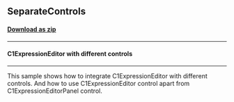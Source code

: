 ## SeparateControls
#### [Download as zip](https://minhaskamal.github.io/DownGit/#/home?url=https://github.com/GrapeCity/ComponentOne-WinForms-Samples/tree/master/NetFramework\WinForms\CS\DotNetCore3\SeparateControls)
____
#### C1ExpressionEditor with different controls
____
This sample shows how to integrate C1ExpressionEditor with different controls. And how to use C1ExpressionEditor control apart from C1ExpressionEditorPanel control. 